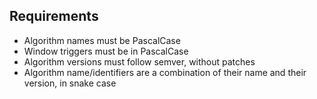 ## Requirements

- Algorithm names must be PascalCase
- Window triggers must be in PascalCase
- Algorithm versions must follow semver, without patches
- Algorithm name/identifiers are a combination of their name and their version, in snake case
